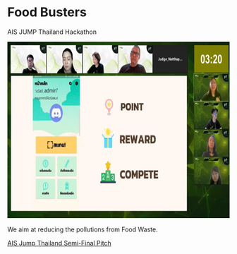 # Food Busters

AIS JUMP Thailand Hackathon

<img src="https://github.com/Food-Busters/.github/blob/main/images/fb_present.png" height=400 />

We aim at reducing the pollutions from Food Waste.

[AIS Jump Thailand Semi-Final Pitch](https://fb.watch/9nyyXEm70D/)
